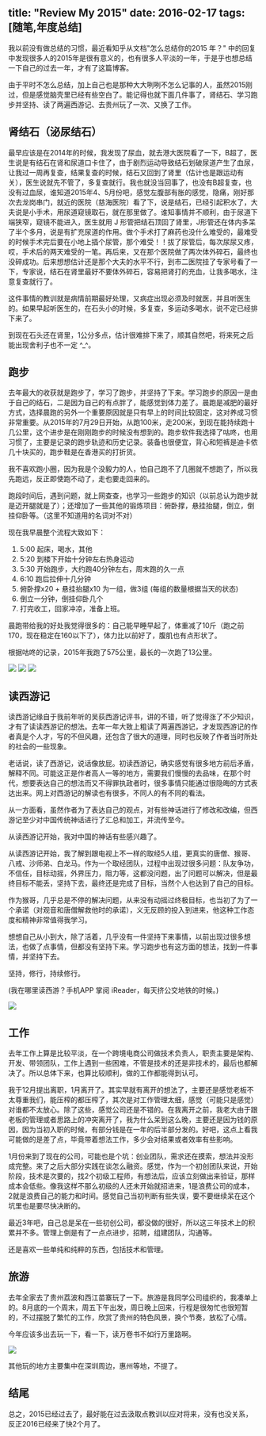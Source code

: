 title: "Review My 2015"
date: 2016-02-17
tags: [随笔,年度总结]
---

我以前没有做总结的习惯，最近看知乎从文档"怎么总结你的2015 年？" 中的回复中发现很多人的2015年是很有意义的，也有很多人平淡的一年，于是乎也想总结一下自己的过去一年，才有了这篇博客。

由于平时不怎么总结，加上自己也是那种大大咧咧不怎么记事的人，虽然2015刚过，但是感觉脑壳里已经有些空白了。能记得也就下面几件事了，肾结石、学习跑步并坚持、读了两遍西游记、去贵州玩了一次、又换了工作。<!--more-->

## 肾结石（泌尿结石）

最早应该是在2014年的时候，我发现了尿血，就去港大医院看了一下，B超了，医生说是有结石在肾和尿道口卡住了，由于剧烈运动导致结石划破尿道产生了血尿，让我过一周再复查，结果复查的时候，结石又回到了肾里（估计也是跟运动有关），医生说就先不管了，多复查就行。我也就没当回事了，也没有B超复查，也没有过血尿，谁知道2015年4、5月份吧，感觉左腹部有胀的感觉，隐痛，刚好那次去龙岗串门，就近的医院（慈海医院）看了下，说是结石，已经引起积水了，大夫说是小手术，用尿道窥镜取石，就在那里做了。谁知事情并不顺利，由于尿道下端狭窄，窥镜不能进入，医生就用 J 形管把结石顶回了肾里，J形管还在体内多呆了半个多月，说是有扩充尿道的作用。做个手术打了麻药也没什么难受的，最难受的时候手术完后要在小地上插个尿管，那个难受！！拔了尿管后，每次尿尿又疼，哎，手术后的两天难受的一笔。再后来，又在那个医院做了两次体外碎石，最终也没碎成功。后来想想估计还是那个大夫的水平不行，到市二医院挂了专家号看了一下，专家说，结石在肾里最好不要体外碎石，容易把肾打的充血，让我多喝水，注意复查就行了。

这件事情的教训就是病情前期最好处理，又病症出现必须及时就医，并且听医生的。如果早起听医生的，在石头小的时候，多复查，多运动多喝水，说不定已经排下来了。

到现在石头还在肾里，1公分多点，估计很难排下来了，顺其自然吧，将来死之后能出现舍利子也不一定 ^_^。

## 跑步

去年最大的收获就是跑步了，学习了跑步，并坚持了下来。学习跑步的原因一是由于自己的结石，二是因为自己的有点胖了，能感觉到体力差了。晨跑是减肥的最好方式，选择晨跑的另外一个重要原因就是只有早上的时间比较固定，这对养成习惯非常重要。从2015年的7月29日开始，从跑100米，走200米，到现在能持续跑十几公里，这个进步是在刚刚跑步的时候没有想到的。跑步软件我选择了咕咚，也用习惯了，主要是记录的跑步轨迹和历史记录。装备也很便宜，背心和短裤是迪卡侬几十块买的，跑步鞋是在香港买的打折货。

我不喜欢跑小圈，因为我是个没毅力的人，怕自己跑不了几圈就不想跑了，所以我先跑远，反正即使跑不动了，走也要走回来的。

跑段时间后，遇到问题，就上网查查，也学习一些跑步的知识（以前总认为跑步就是迈开腿就是了）；还增加了一些其他的锻炼项目：俯卧撑，悬挂抬腿，倒立，倒挂仰卧等。（这里不知道用的名词对不对）

现在我早晨整个流程大致如下：

1. 5:00 起床，喝水，其他
2. 5:20 到楼下开始十分钟左右热身运动
3. 5:30 开始跑步，大约跑40分钟左右，周末跑的久一点
4. 6:10 跑后拉伸十几分钟
5. 俯卧撑x20 + 悬挂抬腿x10 为一组，做3组 (每组的数量根据当天的状态)
6. 倒立一分钟，倒挂仰卧几个
7. 打完收工，回家冲凉，准备上班。

晨跑带给我的好处我觉得很多的：自己能早睡早起了，体重减了10斤（跑之前170，现在稳定在160以下了），体力比以前好了，腹肌也有点形状了。

根据咕咚的记录，2015年我跑了575公里，最长的一次跑了13公里。

![](/images/review_2015_running_1.png) 
![](/images/review_2015_running_2.png) 
![](/images/review_2015_running_3.png) 

## 读西游记

读西游记缘自于我前年听的吴荻西游记评书，讲的不错，听了觉得涨了不少知识，才有了读读西游记的想法。去年一年大致上粗读了两遍西游记，才发现西游记的作者真是个人才，写的不但风趣，还包含了很大的道理，同时也反映了作者当时所处的社会的一些现象。

老话说，读了西游记，说话像放屁。初读西游记，确实感觉有很多地方前后矛盾，解释不同。可能这正是作者高人一等的地方，需要我们慢慢的去品味，在那个时代，想要表达自己的想法而又不得罪执政者时，很多事情只能通过很隐晦的方式表达出来。网上对西游记的解读也有很多，不同人的有不同的看法。

从一方面看，虽然作者为了表达自己的观点，对有些神话进行了修改和改编，但西游记至少对中国传统神话进行了汇总和加工，并流传至今。

从读西游记开始，我对中国的神话有些感兴趣了。

从读西游记开始，我了解到跟电视上不一样的取经5人组，更真实的唐僧、猴哥、八戒、沙师弟、白龙马。作为一个取经团队，过程中出现过很多问题：队友争功，不信任，目标动摇，外界压力，阻力等，这都没问题，出了问题可以解决，但是最终目标不能丢，坚持下去，最终还是完成了目标，当然个人也达到了自己的目标。

作为猴哥，几乎总是不停的解决问题，从来没有动摇过终极目标，也当初了为了一个承诺（对观音和唐僧解救他时的承诺），义无反顾的投入到进来，他这种工作态度和精神非常值得我学习。

想想自己从小到大，除了活着，几乎没有一件坚持下来事情，以前出现过很多想法，也做了点事情，但都没有坚持下来。学习跑步也有这方面的想法，找到一件事情，并坚持下去。

坚持，修行，持续修行。

(我在哪里读西游？手机APP 掌阅 iReader，每天挤公交地铁的时候。)

![](/images/book_xiyouji.jpg) 

## 工作

去年工作上算是比较平淡，在一个跨境电商公司做技术负责人，职责主要是架构、开发、带领团队，工作上遇到一些困难，不管是技术的还是非技术的，最后也都解决了。所以总体下来，也算比较顺利，做的工作都能得到认可。

我于12月提出离职，1月离开了。其实早就有离开的想法了，主要还是感觉老板不太尊重我们，能压榨的都压榨了，其次是对工作管理太细，感觉（可能只是感觉）对谁都不太放心。除了这些，感觉公司还是不错的。在我离开之前，我老大由于跟老板的管理或者思路上的冲突离开了，我为什么呆到这么晚，主要还是因为钱的原因，因为当初入职的时候，有部分钱是在一年的后半部分发的。好吧，这点上看我可能做的是差了点，毕竟带着想法工作，多少会对结果或者效率有些影响。

1月份来到了现在的公司，可能也是个坑：创业团队，需求还在摸索，想法并没形成完整。来了之后大部分实践在谈怎么融资。感觉，作为一个初创团队来说，开始阶段，技术是次要的，找2个初级工程师，有想法后，应该立刻做出来验证，那样成本会低些。像我这样不那么初级的人还未开始就招进来，1是浪费公司的成本，2就是浪费自己的能力和时间。感觉自己当初判断有些失误，要不要继续呆在这个坑里也是要尽快决断的。

最近3年吧，自己总是呆在一些初创公司，都没做的很好，所以这三年技术上的积累并不多。管理上倒是有了一点点进步，招聘，组建团队，沟通等。

还是喜欢一些单纯和纯粹的东西，包括技术和管理。

## 旅游

去年全家去了贵州荔波和西江苗寨玩了一下。旅游是我同学公司组织的，我凑单上的。8月底的一个周末，周五下午出发，周日晚上回来，行程是很匆忙也很短暂的，不过摆脱了繁忙的工作，欣赏了贵州的特色风景，换个节奏，放松了心情。

今年应该多出去玩一下，看一下，读万卷书不如行万里路啊。

![](/images/review_2015_guizhou_1.jpg) 

其他玩的地方主要集中在深圳周边，惠州等地，不提了。

## 结尾

总之，2015已经过去了，最好能在过去汲取点教训以应对将来，没有也没关系，反正2016已经来了快2个月了。